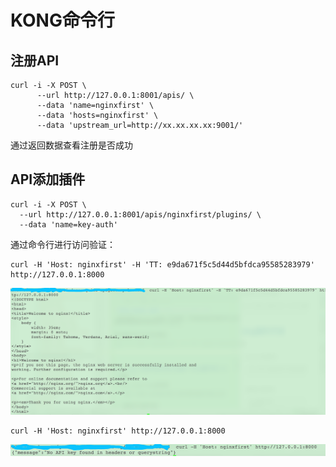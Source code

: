 # KONG命令行

## 注册API

```
curl -i -X POST \
      --url http://127.0.0.1:8001/apis/ \
      --data 'name=nginxfirst' \
      --data 'hosts=nginxfirst' \
      --data 'upstream_url=http://xx.xx.xx.xx:9001/'
```

通过返回数据查看注册是否成功

## API添加插件

```
curl -i -X POST \
  --url http://127.0.0.1:8001/apis/nginxfirst/plugins/ \
  --data 'name=key-auth'
```

通过命令行进行访问验证：

```
curl -H 'Host: nginxfirst' -H 'TT: e9da671f5c5d44d5bfdca95585283979' http://127.0.0.1:8000
```

<div align=center><img width="600" height="" src="./image/keyauthsucc.png"/></div>

```
curl -H 'Host: nginxfirst' http://127.0.0.1:8000
```

<div align=center><img width="600" height="" src="./image/keyauthfailed.png"/></div>
